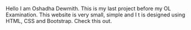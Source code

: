 Hello I am Oshadha Dewmith. This is my last project before my OL Examination. 
This website is very small, simple and I t is designed using HTML, CSS and Bootstrap.
Check this out.